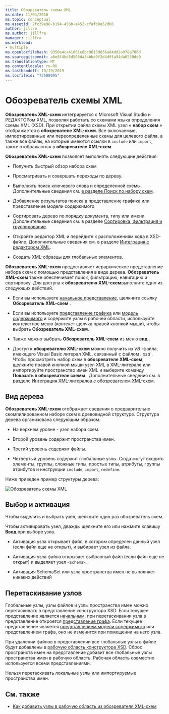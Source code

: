 ```yaml
---
title: Обозреватель схемы XML
ms.date: 11/04/2016
ms.topic: conceptual
ms.assetid: 2fc39e98-b194-456b-a452-cfafb0a52d66
author: jillre
ms.author: jillfra
manager: jillfra
ms.workload:
- multiple
ms.openlocfilehash: 9350e4ca41661e6bc9613d036ad4dd2a978a706d
ms.sourcegitcommit: a8e8f4bd5d508da34bbe9f2d4d9fa94da0539de0
ms.translationtype: MT
ms.contentlocale: ru-RU
ms.lasthandoff: 10/19/2019
ms.locfileid: "72608095"
---
```

# <a name="xml-schema-explorer"></a>Обозреватель схемы XML

**Обозреватель XML-схем** интегрируется с Microsoft Visual Studio и РЕДАКТОРом XML, позволяя работать со схемами языка определения схемы XML (XSD). При открытии файла схемы XML узел « **набор схем** » отображается в **обозревателе XML-схем**. Все включаемые, импортированные или переопределенные схемы для целевого файла, а также все файлы, на которые имеются ссылки в `include` или `import`, также отображаются в **обозревателе XML-схем**.

**Обозреватель XML-схем** позволяет выполнять следующие действия:

- Получить быстрый обзор набора схем

- Просматривать и совершать переходы по дереву.

- Выполнять поиск ключевого слова и определенной схемы. Дополнительные сведения см. [в разделе Поиск по набору схем](../xml-tools/searching-the-schema-set.md).

- Добавление результатов поиска в представление графика или представление модели содержимого

- Сортировать дерево по порядку документа, типу или имени. Дополнительные сведения см. в разделе [Сортировка, фильтрация и группирование](../xml-tools/sorting-filtering-and-grouping-xml-schema-explorer.md).

- Откройте редактор XML и перейдите к расположениям кода в XSD-файле. Дополнительные сведения см. в разделе [Интеграция с редактором XML](../xml-tools/integration-with-xml-editor.md).

- Создать XML-образцы для глобальных элементов.

**Обозреватель XML-схем** предоставляет иерархическое представление набора схем с помощью представления в виде дерева. **Обозреватель XML-схем** также обеспечивает поиск, фильтрацию, навигацию и сортировку. Для доступа к **обозревателю XML-схем**выполните одно из следующих действий.

- Если вы используете [начальное представление](../xml-tools/start-view.md), щелкните ссылку **Обозреватель XML-схем** .

- Если вы используете [представление графика](../xml-tools/graph-view.md) или [модель содержимого](../xml-tools/content-model-view.md) и содержите узлы в рабочей области, используйте контекстное меню (контекст щелчка правой кнопкой мыши), чтобы выбрать **Обозреватель XML-схем**.

- Также можно выбрать **Обозреватель XML-схем** из меню **вид** .

- Доступ к **обозревателю XML-схем** можно получить из *VB* -файла, имеющего Visual Basic литерал XML, связанный с файлом *. xsd* . Чтобы просмотреть набор схем в **обозревателе XML-схем**, щелкните правой кнопкой мыши узел XML в XML-литерале или импортируйте пространство имен XML и выберите команду **Показать в обозревателе схемы** . Дополнительные сведения см. в разделе [Интеграция XML-литералов с обозревателем XML-схем](../xml-tools/integration-of-xml-literals-with-xml-schema-explorer.md).

## <a name="tree-view"></a>Вид дерева
**Обозреватель XML-схем** отображает сведения о предварительно скомпилированном наборе схем в древовидной структуре. Структура дерева организована следующим образом.

- На верхнем уровне - узел набора схем.

- Второй уровень содержит пространства имен.

- Третий уровень содержит файлы.

- Четвертый уровень содержит глобальные узлы. Сюда могут входить элементы, группы, сложные типы, простые типы, атрибуты, группы атрибутов и инструкции `include`, `import`, `redefine`.

Ниже приведен пример структуры дерева:

![Обозреватель схемы XML](../xml-tools/media/xmlschemaexplorer.gif)

## <a name="selection-and-activation"></a>Выбор и активация
Чтобы выделить и выбрать узел, щелкните один раз обозреватель схем.

Чтобы активировать узел, дважды щелкните его или нажмите клавишу **Ввод** при выборе узла.

- Активация узла открывает файл, в котором определен данный узел (если файл еще не открыт), и выбирает узел из файла.

- Активация узла файла открывает выбранный файл (если файл еще не открыт) и выделяет узел `<schema>`.

- Активация SchemaSet или узла пространства имен не выполняет никаких действий

## <a name="drag-and-drop-nodes"></a>Перетаскивание узлов
Глобальные узлы, узлы файлов и узлы пространства имен можно перетаскивать в представление конструктора XSD. Если текущее представление является [начальным](../xml-tools/start-view.md), при перетаскивании узла в представление откроется [представление графа](../xml-tools/graph-view.md). Если текущее представление является [представлением модели содержимого](../xml-tools/content-model-view.md) или представлением графа, оно не изменится при помещении на него узла.

При удалении файлов в представлении все глобальные узлы в файле будут добавлены в [рабочую область конструктора XSD](../xml-tools/xml-schema-designer-workspace.md). Сброс пространств имен на представление добавит все глобальные узлы пространства имен в рабочую область. Рабочая область совместно используется всеми представлениями.

 Нельзя перетаскивать локальные узлы или импортируемые пространства имен.

## <a name="see-also"></a>См. также

- [Как добавить узлы в рабочую область из обозревателя XML-схем](../xml-tools/how-to-add-nodes-to-the-workspace-from-the-xml-schema-explorer.md)